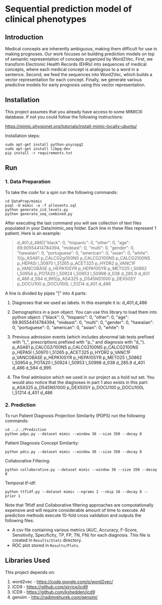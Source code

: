 # Sequential prediction model of clinical phenotypes


## Introduction
Medical concepts are inherently ambiguous, making them difficult for use in making prognoses. Our work focuses on building prediction models on top of semantic representation of concepts organized by Word2Vec. First, we transform Electronic Health Records (EHRs) into sequences of medical concepts, where each medical concept is analogous to a word in a sentence. Second, we feed the sequences into Word2Vec, which builds a vector representation for each concept. Finally, we generate various predictive models for early prognosis using this vector representation.


## Installation

This project assumes that you already have access to some MIMICIII database. If not you could follow the following instructions:

https://mimic.physionet.org/tutorials/install-mimic-locally-ubuntu/

Installation steps:

    sudo apt-get install python-psycopg2
    sudo apt-get install libpq-dev
    pip install -r requirements.txt


## Run

### 1. Data Preparation
To take the code for a spin run the following commands:

    cd DataPrep/mimic
    psql -U mimic -a -f allevents.sql
    python generate_icd_levels.py
    python generate_seq_combined.py

After executing the last command you will see collection of text files populated in your Data/mimic\_seq folder. Each line in these files represent 1 patient. Here is an example:

> d_401,d_486|{"black": 0, "hispanic": 0, "other": 0, "age": 69.90554414784394, "mideast": 0, "multi": 0, "gender": 0, "hawaiian": 0, "portuguese": 0, "american": 0, "asian": 0, "white": 1}|p_ASA81 p_CALCG2gi100NS p_CALCG2100NS p_CALCG2100NS p_HEPA5I l_50970 l_51265 p_ACET325 p_HYDR2 p_VANC1F p_VANCOBASE p_HEPA10SYR p_HEPA10SYR p_METO25 l_50862 l_50954 p_POTA20 l_50924 l_50953 l_50998 d_038 d_285.9 d_401 d_486 d_584 d_995|p_ASA325 p_D545NS1000 p_DEX50SY p_DOCU100 p_DOCU100L l_51214 d_401 d_486

A line is divided by pipes "|" into 4 parts:
1. Diagnoses that we used as labels. In this example it is:
    d\_401,d\_486

2. Demographics in a json object. You can use this library to load them into python object:
    {"black": 0, "hispanic": 0, "other": 0, "age": 69.90554414784394, "mideast": 0, "multi": 0, "gender": 0, "hawaiian": 0, "portuguese": 0, "american": 0, "asian": 0, "white": 1}

3. Previous admission events (which includes abnormal lab tests prefixed with "l\_", prescriptions prefixed with "p\_" and diagnosis with "d\_").
    p\_ASA81 p\_CALCG2/100NS p\_CALCG2100NS p\_CALCG2100NS p\_HEPA5I l\_50970 l\_51265 p\_ACET325 p\_HYDR2 p\_VANC1F p\_VANCOBASE p\_HEPA10SYR p\_HEPA10SYR p\_METO25 l\_50862 l\_50954 p\_POTA20 l\_50924 l\_50953 l\_50998 d\_038 d\_285.9 d\_401 d\_486 d\_584 d\_995

4. The final admission which we used in our project as a hold out set. You would also notice that the diagnoses in part 1 also exists in this part:
    p\_ASA325 p\_D545NS1000 p\_DEX50SY p\_DOCU100 p\_DOCU100L l\_51214 d\_401 d\_486


### 2. Prediction
To run Patient Diagnosis Projection Similarity (PDPS) run the following commands:

    cd ../../Prediction
    python pdps.py --dataset mimic --window 30 --size 350 --decay 8

Patient Diagnosis Concept Similarity:

    python pdcs.py --dataset mimic --window 30 --size 350 --decay 8

Collaborative Filtering:

    python collaborative.py --dataset mimic --window 30 --size 350 --decay 8

Temporal tf-idf:

    python ttfidf.py --dataset mimic --ngrams 2 --skip 10 --decay 8 --prior 1

Note that Ttfidf and Collaborative filtering approaches are computationally expensive and will require considerable amount of time to execute. All prediction methods execute 10-fold cross vaildation and outputs the following files:
* A csv file containing various metrics (AUC, Accuracy, F-Score, Sensitivity, Specificity, TP, FP, TN, FN) for each diagnosis. This file is created in `Results/Stats` directory.
* ROC plot stored in `Results/Plots`.


## Libraries Used

This project depends on:

1. word2vec - https://code.google.com/p/word2vec/
2. ICD9 - https://github.com/sirrice/icd9
3. ICD9 - https://github.com/kshedden/icd9
4. gensim - http://radimrehurek.com/gensim/
